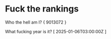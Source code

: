 # Fuck the rankings

Who the hell am I?
{ 9013072 }

What fucking year is it?
[ 2025-01-06T03:00:00Z ]
